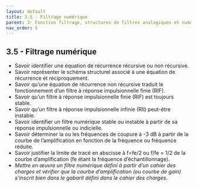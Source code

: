 ```yaml
---
layout: default
title: 3.5 - Filtrage numérique
parent: 3- Fonction filtrage, structures de filtres analogiques et numériques
nav_order: 5
---
```


## 3.5 - Filtrage numérique

- Savoir identifier une équation de récurrence récursive ou non récursive.
- Savoir représenter le schéma structurel associé à une équation de récurrence et réciproquement.
- Savoir qu’une équation de récurrence non récursive traduit le fonctionnement d’un filtre à réponse impulsionnelle finie (RIF).
- Savoir qu’un filtre à réponse impulsionnelle finie (RIF) est toujours stable.
- Savoir qu’un filtre à réponse impulsionnelle infinie (RII) peut-être instable.
- Savoir identifier un filtre numérique stable ou instable à partir de sa réponse impulsionnelle ou indicielle.
- Savoir déterminer la ou les fréquences de coupure à -3 dB à partir de la courbe de l’amplification en fonction de la fréquence ou fréquence réduite.
- Savoir justifier la limite de tracé en abscisse à f=fe/2 ou f/fe = 1/2 de la courbe d’amplification (fe étant la fréquence d’échantillonnage).
- *Mettre en œuvre un filtre numérique défini à partir d’un cahier des charges et vérifier que la courbe d’amplification (ou courbe de gain) s’inscrit bien dans le gabarit défini dans le cahier des charges.*
